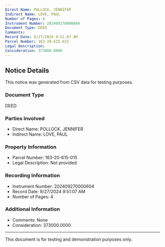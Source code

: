 ```yaml
---
Direct Name: POLLOCK, JENNIFER
Indirect Name: LOVE, PAUL
Number of Pages: 4
Instrument Number: 202409270000604
Document Type: DEED
Comments: 
Record Date: 9/27/2024 9:51:07 AM
Parcel Number: 163-20-615-015
Legal Description: 
Consideration: 373000.0000
---
```


## Notice Details

This notice was generated from CSV data for testing purposes.

### Document Type
DEED

### Parties Involved
- Direct Name: POLLOCK, JENNIFER
- Indirect Name: LOVE, PAUL

### Property Information
- Parcel Number: 163-20-615-015
- Legal Description: Not provided

### Recording Information
- Instrument Number: 202409270000604
- Record Date: 9/27/2024 9:51:07 AM
- Number of Pages: 4

### Additional Information
- Comments: None
- Consideration: 373000.0000

---

This document is for testing and demonstration purposes only.
